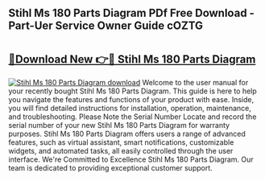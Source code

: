 ## Stihl Ms 180 Parts Diagram PDf Free Download - Part-Uer Service Owner Guide cOZTG

# <h2><a href="http://dfqcdu.blite.top/?on=Stihl+Ms+180+Parts+Diagram">🔗Download New 👉🔴 Stihl Ms 180 Parts Diagram</a></h2>

[![Stihl Ms 180 Parts Diagram download](https://i.imgur.com/lujVjoI.png)](http://dfqcdu.blite.top/?on=Stihl+Ms+180+Parts+Diagram)
Welcome to the user manual for your recently bought Stihl Ms 180 Parts Diagram. This guide is here to help you navigate the features and functions of your product with ease. Inside, you will find detailed instructions for installation, operation, maintenance, and troubleshooting. Please Note the Serial Number Locate and record the serial number of your new Stihl Ms 180 Parts Diagram for warranty purposes. Stihl Ms 180 Parts Diagram offers users a range of advanced features, such as virtual assistant, smart notifications, customizable widgets, and automated tasks, all easily controlled through the user interface. We're Committed to Excellence Stihl Ms 180 Parts Diagram. Our team is dedicated to providing exceptional customer support.
